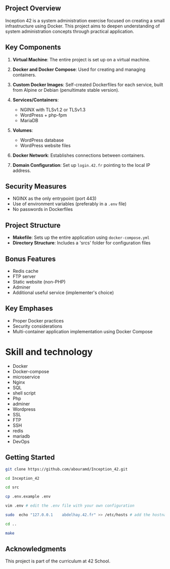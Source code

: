 ## Project Overview

Inception 42 is a system administration exercise focused on creating a small infrastructure using Docker. This project aims to deepen understanding of system administration concepts through practical application.

## Key Components

1. **Virtual Machine**: The entire project is set up on a virtual machine.

2. **Docker and Docker Compose**: Used for creating and managing containers.

3. **Custom Docker Images**: Self-created Dockerfiles for each service, built from Alpine or Debian (penultimate stable version).

4. **Services/Containers**:
   - NGINX with TLSv1.2 or TLSv1.3
   - WordPress + php-fpm
   - MariaDB

5. **Volumes**:
   - WordPress database
   - WordPress website files

6. **Docker Network**: Establishes connections between containers.

7. **Domain Configuration**: Set up `login.42.fr` pointing to the local IP address.

## Security Measures

- NGINX as the only entrypoint (port 443)
- Use of environment variables (preferably in a `.env` file)
- No passwords in Dockerfiles

## Project Structure

- **Makefile**: Sets up the entire application using `docker-compose.yml`
- **Directory Structure**: Includes a 'srcs' folder for configuration files

## Bonus Features

- Redis cache
- FTP server
- Static website (non-PHP)
- Adminer
- Additional useful service (implementer's choice)

## Key Emphases

- Proper Docker practices
- Security considerations
- Multi-container application implementation using Docker Compose

# Skill and technology

- Docker
- Docker-compose
- microservice
- Nginx
- SQL
- shell script
- Php
- adminer
- Wordpress
- SSL
- FTP
- SSH
- redis
- mariadb
- DevOps

## Getting Started

```bash
git clone https://github.com/abouramd/Inception_42.git

cd Inception_42

cd src

cp .env.example .env

vim .env # edit the .env file with your own configuration

sudo  echo "127.0.0.1    abdelhay.42.fr" >> /etc/hosts # add the hostname that you choose in your loop back

cd .. 

make
```

## Acknowledgments

This project is part of the curriculum at 42 School.